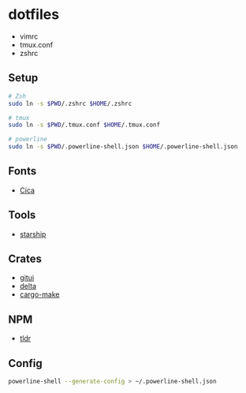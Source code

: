# dotfiles

* vimrc
* tmux.conf
* zshrc

## Setup

```bash
# Zsh
sudo ln -s $PWD/.zshrc $HOME/.zshrc

# tmux
sudo ln -s $PWD/.tmux.conf $HOME/.tmux.conf

# powerline
sudo ln -s $PWD/.powerline-shell.json $HOME/.powerline-shell.json
```

## Fonts

- [Cica](https://github.com/miiton/Cica)

## Tools

- [starship](https://github.com/starship/starship)

## Crates

- [gitui](https://github.com/extrawurst/gitui)
- [delta](https://github.com/dandavison/delta)
- [cargo-make](https://github.com/sagiegurari/cargo-make)

## NPM

- [tldr](https://github.com/tldr-pages/tldr)


## Config

```bash
powerline-shell --generate-config > ~/.powerline-shell.json
```
